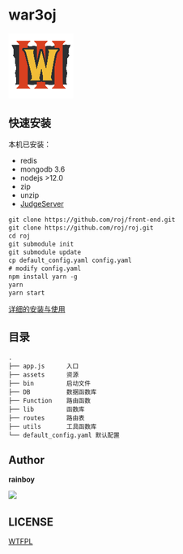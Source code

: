 # war3oj

![](./assets/wc3-logo-red.png)

## 快速安装

本机已安装：

- redis
- mongodb 3.6
- nodejs >12.0
- zip
- unzip
- [JudgeServer](https://github.com/rainboyOJ/JudgeServer)

```
git clone https://github.com/roj/front-end.git
git clone https://github.com/roj/roj.git
cd roj
git submodule init 
git submodule update
cp default_config.yaml config.yaml
# modify config.yaml
npm install yarn -g
yarn 
yarn start
```


[详细的安装与使用](./docs/详细的安装与使用.md)

## 目录

```
.
├── app.js      入口
├── assets      资源
├── bin         启动文件
├── DB          数据函数库
├── Function    路由函数
├── lib         函数库
├── routes      路由表
├── utils       工具函数库
└── default_config.yaml 默认配置
```


## Author

**rainboy**

![](https://github.com/rainboylvx.png)

## LICENSE

[WTFPL](https://github.com/anak10thn/WTFPL)


